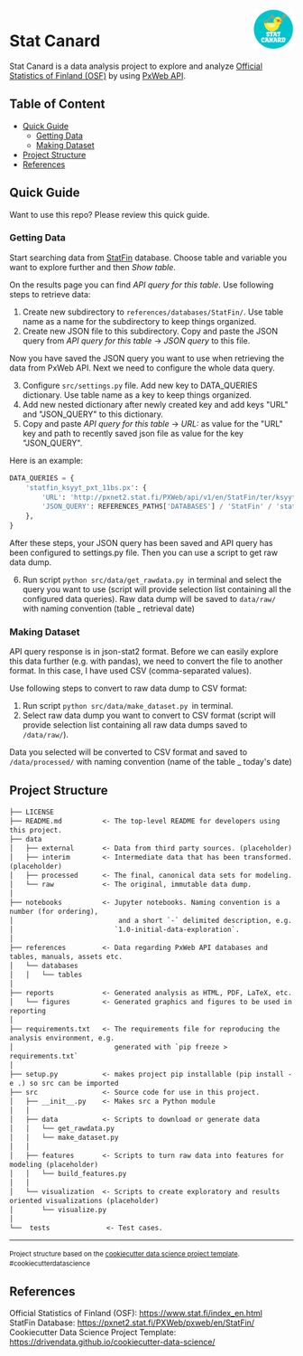 <img src="references/img/StatCanard_logo.png" alt="logo" align="right" height="70"/>

# Stat Canard

Stat Canard is a data analysis project to explore and analyze [Official Statistics of Finland (OSF)](https://www.stat.fi/index_en.html) by using [PxWeb API](https://www.stat.fi/static/media/uploads/org_en/avoindata/px-web_api-help.pdf).

## Table of Content

- [Quick Guide](#quick-guide)
    - [Getting Data](#getting-data)
    - [Making Dataset](#making-dataset)
- [Project Structure](#project-structure)
- [References](#References)

## Quick Guide

Want to use this repo? Please review this quick guide. 

### Getting Data

Start searching data from [StatFin](https://pxnet2.stat.fi/PXWeb/pxweb/en/StatFin/) database. Choose table and variable you want to explore further and then *Show table*.

On the results page you can find *API query for this table*. Use following steps to retrieve data:
1. Create new subdirectory to `references/databases/StatFin/`. Use table name as a name for the subdirectory to keep things organized.
2. Create new JSON file to this subdirectory. Copy and paste the JSON query from *API query for this table* -> *JSON query* to this file.

Now you have saved the JSON query you want to use when retrieving the data from PxWeb API. Next we need to configure the whole data query.   

3. Configure `src/settings.py` file. Add new key to DATA_QUERIES dictionary. Use table name as a key to keep things organized.
4. Add new nested dictionary after newly created key and add keys "URL" and "JSON_QUERY" to this dictionary.
5. Copy and paste *API query for this table* -> *URL:* as value for the "URL" key and path to recently saved json file as value for the key "JSON_QUERY".
   
Here is an example:
```python
DATA_QUERIES = {
    'statfin_ksyyt_pxt_11bs.px': {
        'URL': 'http://pxnet2.stat.fi/PXWeb/api/v1/en/StatFin/ter/ksyyt/statfin_ksyyt_pxt_11bs.px',
        'JSON_QUERY': REFERENCES_PATHS['DATABASES'] / 'StatFin' / 'statfin_ksyyt_pxt_11bs.px' / 'json_query.json'
    },
}
```

After these steps, your JSON query has been saved and API query has been configured to settings.py file. Then you can use a script to get raw data dump.

6. Run script `python src/data/get_rawdata.py `in terminal and select the query you want to use (script will provide selection list containing all the configured data queries). Raw data dump will be saved to `data/raw/` with naming convention (table _ retrieval date)

### Making Dataset
API query response is in json-stat2 format. Before we can easily explore this data further (e.g. with pandas), we need to convert the file to another format. In this case, I have used CSV (comma-separated values).

Use following steps to convert to raw data dump to CSV format:
1. Run script `python src/data/make_dataset.py `in terminal. 
2. Select raw data dump you want to convert to CSV format (script will provide selection list containing all raw data dumps saved to `/data/raw/`). 
   
Data you selected will be converted to CSV format and saved to `/data/processed/` with naming convention (name of the table _ today's date)




## Project Structure


    ├── LICENSE
    ├── README.md          <- The top-level README for developers using this project.
    ├── data
    │   ├── external       <- Data from third party sources. (placeholder)
    │   ├── interim        <- Intermediate data that has been transformed. (placeholder)
    │   ├── processed      <- The final, canonical data sets for modeling.
    │   └── raw            <- The original, immutable data dump.
    │
    ├── notebooks          <- Jupyter notebooks. Naming convention is a number (for ordering),
    │                          and a short `-` delimited description, e.g.
    │                         `1.0-initial-data-exploration`.
    │
    ├── references         <- Data regarding PxWeb API databases and tables, manuals, assets etc.
    │   └── databases      
    │   │   └── tables
    │
    ├── reports            <- Generated analysis as HTML, PDF, LaTeX, etc.
    │   └── figures        <- Generated graphics and figures to be used in reporting
    │
    ├── requirements.txt   <- The requirements file for reproducing the analysis environment, e.g.
    │                         generated with `pip freeze > requirements.txt`
    │
    ├── setup.py           <- makes project pip installable (pip install -e .) so src can be imported
    ├── src                <- Source code for use in this project.
    │   ├── __init__.py    <- Makes src a Python module
    │   │
    │   ├── data           <- Scripts to download or generate data
    │   │   └── get_rawdata.py
    │   │   └── make_dataset.py
    │   │
    │   ├── features       <- Scripts to turn raw data into features for modeling (placeholder)
    │   │   └── build_features.py
    │   │
    │   └── visualization  <- Scripts to create exploratory and results oriented visualizations (placeholder)
    │       └── visualize.py
    │
    └──  tests              <- Test cases.

--------

<p><small>Project structure based on the <a target="_blank" href="https://drivendata.github.io/cookiecutter-data-science/">cookiecutter data science project template</a>. #cookiecutterdatascience</small></p>

## References

Official Statistics of Finland (OSF): <https://www.stat.fi/index_en.html>  
StatFin Database: <https://pxnet2.stat.fi/PXWeb/pxweb/en/StatFin/>  
Cookiecutter Data Science Project Template: <https://drivendata.github.io/cookiecutter-data-science/>
